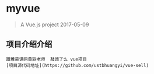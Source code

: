 # myvue

> A Vue.js project  2017-05-09

## 项目介绍介绍

```		
跟着慕课网黄轶老师  敲饿了么 vue项目
[项目源代码地址](https://github.com/ustbhuangyi/vue-sell)
```

